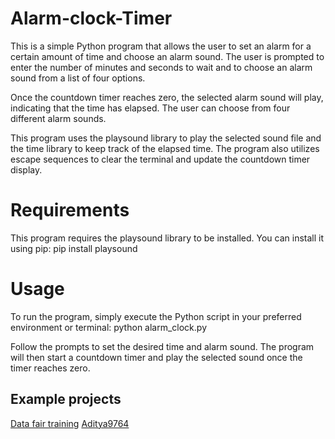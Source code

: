 # Alarm-clock-Timer
This is a simple Python program that allows the user to set an alarm for a certain amount of time and choose an alarm sound. The user is prompted to enter the number of minutes and seconds to wait and to choose an alarm sound from a list of four options.

Once the countdown timer reaches zero, the selected alarm sound will play, indicating that the time has elapsed. The user can choose from four different alarm sounds.

This program uses the playsound library to play the selected sound file and the time library to keep track of the elapsed time. The program also utilizes escape sequences to clear the terminal and update the countdown timer display.

# Requirements
This program requires the playsound library to be installed. You can install it using pip: 
pip install playsound

# Usage
To run the program, simply execute the Python script in your preferred environment or terminal:
python alarm_clock.py

Follow the prompts to set the desired time and alarm sound. The program will then start a countdown timer and play the selected sound once the timer reaches zero.


## Example projects
[Data fair training](https://data-flair.training/blogs/alarm-clock-python/)
 [Aditya9764](https://github.com/Aditya9764/Alarm-Clock-Timer)
